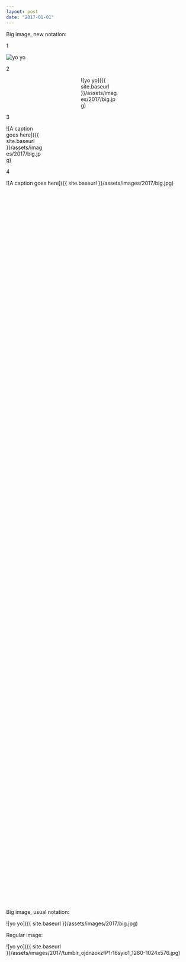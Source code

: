 ```yaml
---
layout: post
date: "2017-01-01"
---
```


Big image, new notation:

1

<div class="imgbox">
    <img class="image-fit" src='{{ site.baseurl }}/assets/images/2017/big.jpg' alt="yo yo">
</div>

2

<div style="width:20%; margin: auto;">

![yo yo]({{ site.baseurl }}/assets/images/2017/big.jpg)

</div>

3

<div style="width:20%;">

![A caption goes here]({{ site.baseurl }}/assets/images/2017/big.jpg) 
</div>

4

<div style="height:50%;">

![A caption goes here]({{ site.baseurl }}/assets/images/2017/big.jpg) 
</div>

Big image, usual notation:

![yo yo]({{ site.baseurl }}/assets/images/2017/big.jpg)

Regular image:

![yo yo]({{ site.baseurl }}/assets/images/2017/tumblr_ojdnzoxzfP1r16syio1_1280-1024x576.jpg)
